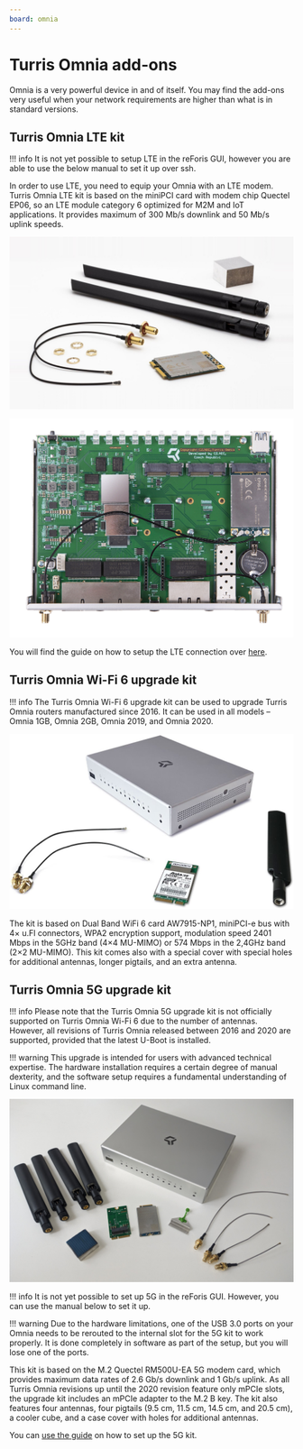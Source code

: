 ```yaml
---
board: omnia
---
```


# Turris Omnia add-ons

Omnia is a very powerful device in and of itself. You may find the add-ons very
useful when your network requirements are higher than what is in standard
versions.

## Turris Omnia LTE kit

!!! info
    It is not yet possible to setup LTE in the reForis GUI, however you are
    able to use the below manual to set it up over ssh.

In order to use LTE, you need to equip your Omnia with an LTE modem.
Turris Omnia LTE kit is based on the miniPCI card with modem chip Quectel EP06,
so an LTE module category 6 optimized for M2M and IoT applications. It provides
maximum of 300 Mb/s downlink and 50 Mb/s uplink speeds.

![Turris Omnia LTE kit](turris-omnia-lte-upgrade-kit.jpg)

![Turris Omnia board with LTE kit](turris-omnia-lte-board.jpg)

You will find the guide on how to setup the LTE connection
over [here](../../../geek/lte/index.md).

## Turris Omnia Wi-Fi 6 upgrade kit

!!! info
    The Turris Omnia Wi-Fi 6 upgrade kit can be used to upgrade Turris Omnia
    routers manufactured since 2016. It can be used in all models – Omnia
    1GB, Omnia 2GB, Omnia 2019, and Omnia 2020.

![Turris Omnia Wi-Fi 6 Upgrade kit](turris-omnia-wifi-6-upgrade-kit.jpg)

The kit is based on Dual Band WiFi 6 card AW7915-NP1,
miniPCI-e bus with 4× u.Fl connectors, WPA2 encryption support,
modulation speed 2401 Mbps in the 5GHz band (4×4 MU-MIMO)
or 574 Mbps in the 2,4GHz band (2×2 MU-MIMO).
This kit comes also with a special cover with special holes for additional
antennas, longer pigtails, and an extra antenna.

## Turris Omnia 5G upgrade kit

!!! info
    Please note that the Turris Omnia 5G upgrade kit is not officially
    supported on Turris Omnia Wi-Fi 6 due to the number of antennas. However,
    all revisions of Turris Omnia released between 2016 and 2020 are supported,
    provided that the latest U-Boot is installed.

!!! warning
    This upgrade is intended for users with advanced technical expertise.
    The hardware installation requires a certain degree of manual dexterity,
    and the software setup requires a fundamental understanding of Linux
    command line.

![Turris Omnia 5G upgrade kit](turris-omnia-5g-upgrade-kit.jpg)

!!! info
    It is not yet possible to set up 5G in the reForis GUI. However, you can
    use the manual below to set it up.

!!! warning
    Due to the hardware limitations, one of the USB 3.0 ports on your Omnia
    needs to be rerouted to the internal slot for the 5G kit to work properly. It is
    done completely in software as part of the setup, but you will lose one of
    the ports.

This kit is based on the M.2 Quectel RM500U-EA 5G modem card, which provides
maximum data rates of 2.6 Gb/s downlink and 1 Gb/s uplink. As all Turris Omnia
revisions up until the 2020 revision feature only mPCIe slots, the upgrade kit
includes an mPCIe adapter to the M.2 B key. The kit also features four antennas,
four pigtails (9.5 cm, 11.5 cm, 14.5 cm, and 20.5 cm), a cooler cube, and a
case cover with holes for additional antennas.

You can [use the guide](../5g.md) on how to set up the 5G kit.
